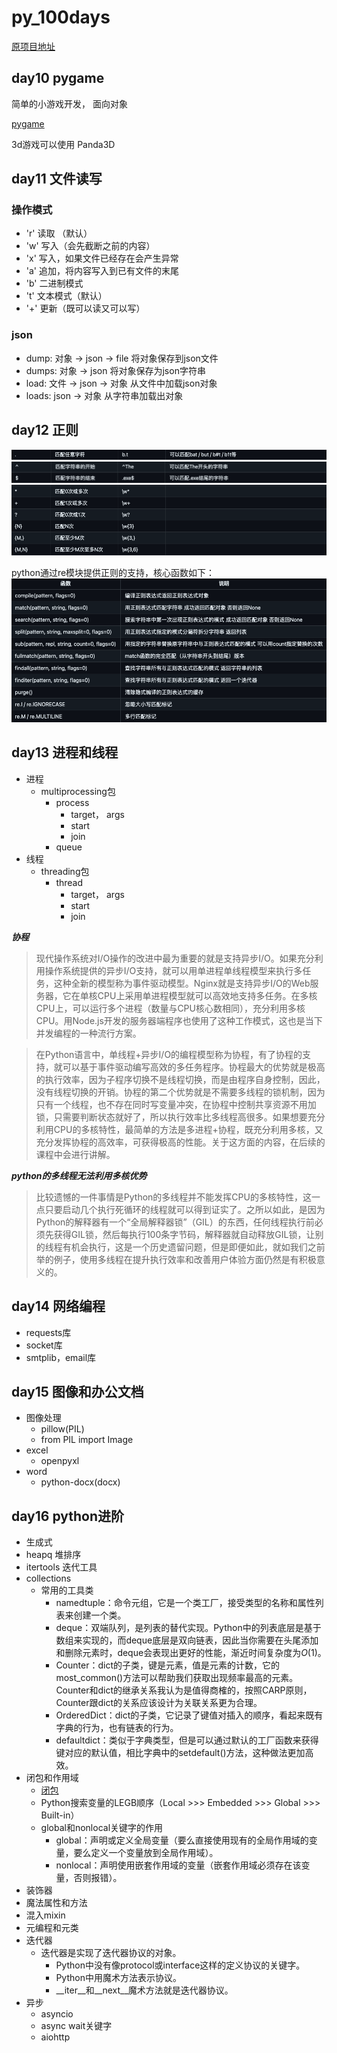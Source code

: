 # py_100days
[原项目地址](https://github.com/jackfrued/Python-100-Days)


## day10 pygame
简单的小游戏开发， 面向对象

[pygame](https://www.pygame.org/news) 

3d游戏可以使用 Panda3D


## day11 文件读写
### 操作模式
* 'r'	读取 （默认）
* 'w'	写入（会先截断之前的内容）
* 'x'	写入，如果文件已经存在会产生异常
* 'a'	追加，将内容写入到已有文件的末尾
* 'b'	二进制模式
* 't'	文本模式（默认）
* '+'	更新（既可以读又可以写）

### json
* dump: 对象 -> json -> file  将对象保存到json文件
* dumps: 对象 -> json  将对象保存为json字符串
* load: 文件 -> json -> 对象  从文件中加载json对象
* loads: json -> 对象  从字符串加载出对象

## day12 正则
![img.png](img.png)
![img_1.png](img_1.png)
![img_2.png](img_2.png)

python通过re模块提供正则的支持，核心函数如下：
![img_3.png](img_3.png)

## day13 进程和线程
* 进程
  * multiprocessing包
    * process
      * target， args
      * start
      * join
    * queue
* 线程
  * threading包
    * thread
      * target， args
      * start
      * join

***协程***
> 现代操作系统对I/O操作的改进中最为重要的就是支持异步I/O。如果充分利用操作系统提供的异步I/O支持，就可以用单进程单线程模型来执行多任务，这种全新的模型称为事件驱动模型。Nginx就是支持异步I/O的Web服务器，它在单核CPU上采用单进程模型就可以高效地支持多任务。在多核CPU上，可以运行多个进程（数量与CPU核心数相同），充分利用多核CPU。用Node.js开发的服务器端程序也使用了这种工作模式，这也是当下并发编程的一种流行方案。

> 在Python语言中，单线程+异步I/O的编程模型称为协程，有了协程的支持，就可以基于事件驱动编写高效的多任务程序。协程最大的优势就是极高的执行效率，因为子程序切换不是线程切换，而是由程序自身控制，因此，没有线程切换的开销。协程的第二个优势就是不需要多线程的锁机制，因为只有一个线程，也不存在同时写变量冲突，在协程中控制共享资源不用加锁，只需要判断状态就好了，所以执行效率比多线程高很多。如果想要充分利用CPU的多核特性，最简单的方法是多进程+协程，既充分利用多核，又充分发挥协程的高效率，可获得极高的性能。关于这方面的内容，在后续的课程中会进行讲解。

***python的多线程无法利用多核优势***
> 比较遗憾的一件事情是Python的多线程并不能发挥CPU的多核特性，这一点只要启动几个执行死循环的线程就可以得到证实了。之所以如此，是因为Python的解释器有一个“全局解释器锁”（GIL）的东西，任何线程执行前必须先获得GIL锁，然后每执行100条字节码，解释器就自动释放GIL锁，让别的线程有机会执行，这是一个历史遗留问题，但是即便如此，就如我们之前举的例子，使用多线程在提升执行效率和改善用户体验方面仍然是有积极意义的。

## day14 网络编程
* requests库
* socket库
* smtplib，email库

## day15 图像和办公文档
* 图像处理
  * pillow(PIL)
  * from PIL import Image
* excel
  * openpyxl
* word
  * python-docx(docx)

## day16 python进阶
* 生成式
* heapq 堆排序
* itertools 迭代工具
* collections
  * 常用的工具类
    * namedtuple：命令元组，它是一个类工厂，接受类型的名称和属性列表来创建一个类。 
    * deque：双端队列，是列表的替代实现。Python中的列表底层是基于数组来实现的，而deque底层是双向链表，因此当你需要在头尾添加和删除元素时，deque会表现出更好的性能，渐近时间复杂度为$O(1)$。 
    * Counter：dict的子类，键是元素，值是元素的计数，它的most_common()方法可以帮助我们获取出现频率最高的元素。Counter和dict的继承关系我认为是值得商榷的，按照CARP原则，Counter跟dict的关系应该设计为关联关系更为合理。 
    * OrderedDict：dict的子类，它记录了键值对插入的顺序，看起来既有字典的行为，也有链表的行为。 
    * defaultdict：类似于字典类型，但是可以通过默认的工厂函数来获得键对应的默认值，相比字典中的setdefault()方法，这种做法更加高效。
* 闭包和作用域
  * [闭包](https://zhuanlan.zhihu.com/p/43623193)
  * Python搜索变量的LEGB顺序（Local >>> Embedded >>> Global >>> Built-in）
  * global和nonlocal关键字的作用 
    * global：声明或定义全局变量（要么直接使用现有的全局作用域的变量，要么定义一个变量放到全局作用域）。 
    * nonlocal：声明使用嵌套作用域的变量（嵌套作用域必须存在该变量，否则报错）。
* 装饰器
* 魔法属性和方法
* 混入mixin
* 元编程和元类
* 迭代器
  * 迭代器是实现了迭代器协议的对象。 
    * Python中没有像protocol或interface这样的定义协议的关键字。 
    * Python中用魔术方法表示协议。
    * __iter__和__next__魔术方法就是迭代器协议。
* 异步 
  * asyncio
  * async  wait关键字
  * aiohttp